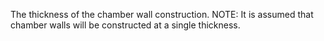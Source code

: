 The thickness of the chamber wall construction.
NOTE: It is assumed that chamber walls will be constructed at a single thickness.